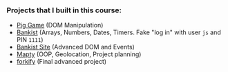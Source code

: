 
### Projects that I built in this course:

- [Pig Game](https://google.com/) (DOM Manipulation)
- [Bankist](https://google.com/) (Arrays, Numbers, Dates, Timers. Fake "log in" with user `js` and PIN `1111`)
- [Bankist Site](https://google.com/) (Advanced DOM and Events)
- [Mapty](https://google.com/) (OOP, Geolocation, Project planning)
- [forkify](https://google.com/) (Final advanced project)
